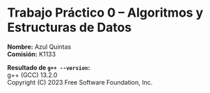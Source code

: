 # Trabajo Práctico 0 – Algoritmos y Estructuras de Datos

**Nombre:** Azul Quintas  
**Comisión:** K1133  

**Resultado de `g++ --version`:**  
g++ (GCC) 13.2.0  
Copyright (C) 2023 Free Software Foundation, Inc.
